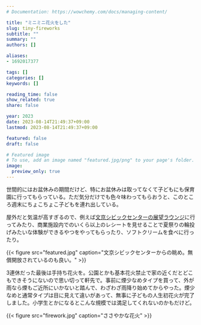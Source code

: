```yaml
---
# Documentation: https://wowchemy.com/docs/managing-content/

title: "ミニミニ花火をした"
slug: tiny-fireworks
subtitle: ""
summary: ""
authors: []

aliases:
- 1692017377

tags: []
categories: []
keywords: []

reading_time: false
show_related: true
share: false

year: 2023
date: 2023-08-14T21:49:37+09:00
lastmod: 2023-08-14T21:49:37+09:00

featured: false
draft: false

# Featured image
# To use, add an image named "featured.jpg/png" to your page's folder.
image:
  preview_only: true
---
```


世間的にはお盆休みの期間だけど、特にお盆休みは取ってなくて子どもにも保育園に行ってもらっている。ただ気分だけでも色々味わってもらおうと、このところ週末にちょこちょこ子どもを連れ出している。

屋外だと気温が高すぎるので、例えば[文京シビックセンターの展望ラウンジ](https://www.city.bunkyo.lg.jp/bunka/kanko/osusume/lounge.html)に行ってみたり、商業施設内でのいくら以上のレシートを見せることで夏祭りの輪投げみたいな体験ができるやつをやってもらったり、ソフトクリームを食べに行ったり。

{{< figure src="featured.jpg" caption="文京シビックセンターからの眺め。無償開放されているのも良い。" >}}

3連休だった最後は手持ち花火を。公園とかも基本花火禁止で家の近くだとどこもできそうにないので思い切って軒先で。事前に煙少なめタイプを買って、外が雨なら煙もご近所にいかないと踏んで、わざわざ雨降り始めてからやった。煙少なめと通常タイプは目に見えて違いがあって、無事に子どもの人生初花火が完了しました。小学生とかになるとこんな規模では満足してくれないのかもだけど。

{{< figure src="firework.jpg" caption="ささやかな花火" >}}
